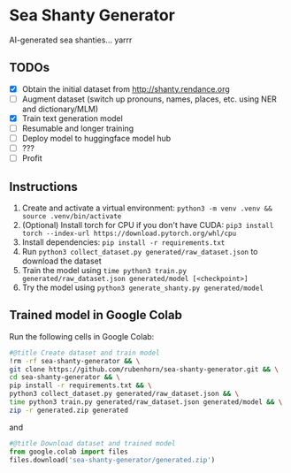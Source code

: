 # Sea Shanty Generator
AI-generated sea shanties... yarrr

## TODOs
- [x] Obtain the initial dataset from http://shanty.rendance.org
- [ ] Augment dataset (switch up pronouns, names, places, etc. using NER and dictionary/MLM)
- [x] Train text generation model
- [ ] Resumable and longer training
- [ ] Deploy model to huggingface model hub
- [ ] ???   
- [ ] Profit

## Instructions
1. Create and activate a virtual environment: `python3 -m venv .venv && source .venv/bin/activate`
2. (Optional) Install torch for CPU if you don't have CUDA: `pip3 install torch --index-url https://download.pytorch.org/whl/cpu`
3. Install dependencies: `pip install -r requirements.txt`
4. Run `python3 collect_dataset.py generated/raw_dataset.json` to download the dataset
5. Train the model using `time python3 train.py generated/raw_dataset.json generated/model [<checkpoint>]`
6. Try the model using `python3 generate_shanty.py generated/model`

## Trained model in Google Colab
Run the following cells in Google Colab:
```bash
#@title Create dataset and train model
!rm -rf sea-shanty-generator && \
git clone https://github.com/rubenhorn/sea-shanty-generator.git && \
cd sea-shanty-generator && \
pip install -r requirements.txt && \
python3 collect_dataset.py generated/raw_dataset.json && \
time python3 train.py generated/raw_dataset.json generated/model && \
zip -r generated.zip generated
```
and
```python
#@title Download dataset and trained model
from google.colab import files
files.download('sea-shanty-generator/generated.zip')
```
